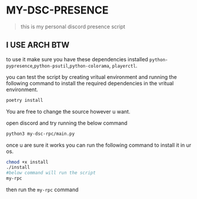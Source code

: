 # MY-DSC-PRESENCE

> this is my personal discord presence script

## I USE ARCH BTW


to use it make sure you have these dependencies installed `python-pypresence`,`python-psutil`,`python-colorama`, `playerctl`.

you can test the script by creating vritual environment and running the following command to install the required dependencies in the vritual environment.
```bash
poetry install
```

You are free to change the source however u want.

open discord and try running the below command
```bash
python3 my-dsc-rpc/main.py
```
once u are sure it works you can run the following command to install it in ur os.
```bash
chmod +x install
./install
#below command will run the script
my-rpc
```

then run the `my-rpc` command 
